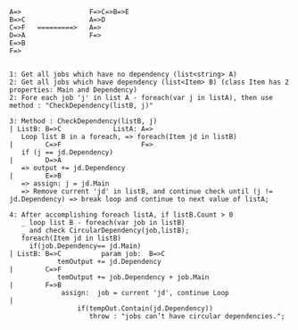     A=>                 F=>C=>B=>E
    B=>C                A=>D
    C=>F   =========>   A=>
    D=>A                F=>
    E=>B
    F=>
    
    
    1: Get all jobs which have no dependency (list<string> A)
    2: Get all jobs which have dependency (list<Item> B) (class Item has 2 properties: Main and Dependency) 
    2: Fore each job 'j' in list A - foreach(var j in listA), then use method : "CheckDependency(listB, j)"
    
    3: Method : CheckDependency(listB, j)                                               | ListB: B=>C             ListA: A=>
       Loop list B in a foreach, => foreach(Item jd in listB)                           |        C=>F                    F=>
       if (j == jd.Dependency)                                                          |        D=>A 
       => output += jd.Dependency                                                       |        E=>B 
       => assign: j = jd.Main                                                           
       => Remove current 'jd' in listB, and continue check until (j != jd.Dependency) => break loop and continue to next value of listA;
       
    4: After accomplishing foreach listA, if listB.Count > 0
       _ loop list B - foreach(var job in listB)
       _ and check CircularDependency(job,listB);
       foreach(Item jd in listB)
         if(job.Dependency== jd.Main)                                                   | ListB: B=>C          param job:  B=>C
                temOutput += jd.Dependency                                              |        C=>F
                temOutput += job.Dependency + job.Main                                  |        F=>B
                 assign:  job = current 'jd', continue Loop                             |
                     if(tempOut.Contain(jd.Dependency))                                 
                        throw : "jobs can’t have circular dependencies.";

